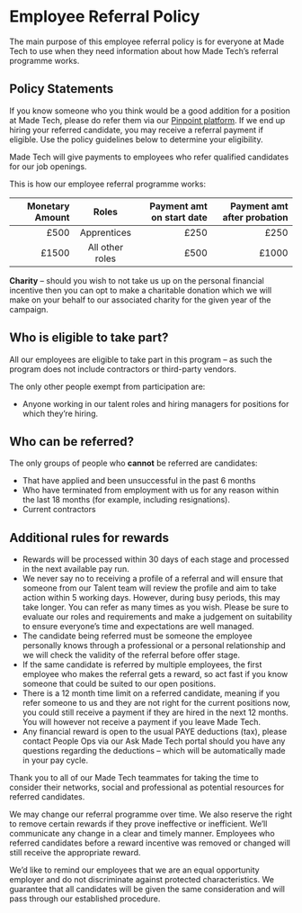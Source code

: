 # Employee Referral Policy

The main purpose of this employee referral policy is for everyone at Made Tech to use when they need information about how Made Tech’s referral programme works.


## Policy Statements

If you know someone who you think would be a good addition for a position at Made Tech, please do refer them via our [Pinpoint platform](https://made-tech.pinpointhq.com/employee-dashboard/referral_jobs). If we end up hiring your referred candidate, you may receive a referral payment if eligible. Use the policy guidelines below to determine your eligibility.

Made Tech will give payments to employees who refer qualified candidates for our job openings.

This is how our employee referral programme works:


| Monetary Amount     | Roles | Payment amt on start date | Payment amt after probation |
| ------------------: | :--------------: | -------------------------:| --------------------------: |
| £500                | Apprentices  |                      £250 |                        £250 | |
| £1500               | All other roles  |                      £500 |                       £1000 |


__Charity__ – should you wish to not take us up on the personal financial incentive then you can opt to make a charitable donation which we will make on your behalf to our associated charity for the given year of the campaign.

## Who is eligible to take part?

All our employees are eligible to take part in this program – as such the program does not include contractors or third-party vendors.

The only other people exempt from participation are:
* Anyone working in our talent roles and hiring managers for positions for which they’re hiring.


## Who can be referred?

The only groups of people who **cannot** be referred are candidates:
* That have applied and been unsuccessful in the past 6 months
* Who have terminated from employment with us for any reason within the last 18 months (for example, including resignations). 
* Current contractors

## Additional rules for rewards

* Rewards will be processed within 30 days of each stage and processed in the next available pay run.
* We never say no to receiving a profile of a referral and will ensure that someone from our Talent team will review the profile and aim to take action within 5 working days. However, during busy periods, this may take longer. You can refer as many times as you wish. Please be sure to evaluate our roles and requirements and make a judgement on suitability to ensure everyone’s time and expectations are well managed.
* The candidate being referred must be someone the employee personally knows through a professional or a personal relationship and we will check the validity of the referral before offer stage.
* If the same candidate is referred by multiple employees, the first employee who makes the referral gets a reward, so act fast if you know someone that could be suited to our open positions.
* There is a 12 month time limit on a referred candidate, meaning if you refer someone to us and they are not right for the current positions now, you could still receive a payment if they are hired in the next 12 months. You will however not receive a payment if you leave Made Tech.
* Any financial reward is open to the usual PAYE deductions (tax), please contact People Ops via our Ask Made Tech portal should you have any questions regarding the deductions – which will be automatically made in your pay cycle.


Thank you to all of our Made Tech teammates for taking the time to consider their networks, social and professional as potential resources for referred candidates.


We may change our referral programme over time. We also reserve the right to remove certain rewards if they prove ineffective or inefficient. We’ll communicate any change in a clear and timely manner. Employees who referred candidates before a reward incentive was removed or changed will still receive the appropriate reward.


We’d like to remind our employees that we are an equal opportunity employer and do not discriminate against protected characteristics. We guarantee that all candidates will be given the same consideration and will pass through our established procedure.

